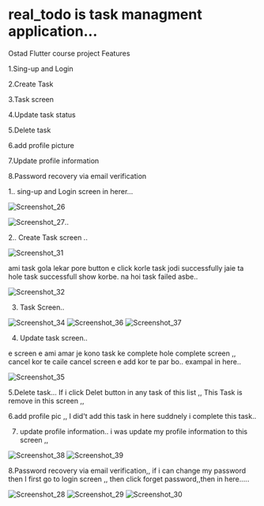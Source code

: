 # real_todo is task managment application...
Ostad Flutter course project
Features

1.Sing-up and Login

2.Create Task

3.Task screen

4.Update task status

5.Delete task

6.add profile picture

7.Update profile information

8.Password recovery via email verification









1.. sing-up and Login screen in herer...





![Screenshot_26](https://github.com/riShad241/TaskManementApp/assets/106663161/08076cec-30c9-44e2-9f23-916d6116836f)

![Screenshot_27](https://github.com/riShad241/TaskManementApp/assets/106663161/667e8dfa-f4b7-47c9-b3c1-1087ec9300bb)..






2.. Create Task screen ..

![Screenshot_31](https://github.com/riShad241/TaskManementApp/assets/106663161/c210bf13-563a-4b14-ab99-8cbd826218c6)




ami task gola lekar pore button e click korle task jodi successfully jaie ta hole task successfull show korbe. na hoi task failed asbe..



![Screenshot_32](https://github.com/riShad241/TaskManementApp/assets/106663161/d6ea4eb0-f654-431f-9a67-46b4fc2b3efd)

3. Task Screen..
   
![Screenshot_34](https://github.com/riShad241/TaskManementApp/assets/106663161/3f196762-9e5c-470c-8748-d72dc70361b1)
![Screenshot_36](https://github.com/riShad241/TaskManementApp/assets/106663161/41186705-8f06-4b23-bd49-2a90b400260b)
![Screenshot_37](https://github.com/riShad241/TaskManementApp/assets/106663161/f1a3723b-e6ed-457a-a5e9-a6c30e646da1)




4. Update task screen..

e screen e ami amar je kono task ke complete hole complete screen ,, cancel kor te caile cancel screen e add kor te par bo.. exampal in here..



![Screenshot_35](https://github.com/riShad241/TaskManementApp/assets/106663161/adce4353-8235-410b-9c5d-1bbc1028114d)




5.Delete task...
If i click Delet button in any task of this list ,, This Task is remove in this screen ,,




6.add profile pic ,,
I did't add this task in here suddnely i complete this task..




7. update profile information..
i was update my profile information to this screen ,,




![Screenshot_38](https://github.com/riShad241/TaskManementApp/assets/106663161/fdc941ec-5c6d-40bf-a6b3-5f377dba6c07)
![Screenshot_39](https://github.com/riShad241/TaskManementApp/assets/106663161/af92d07b-e7eb-4244-95fd-e666c10c9111)



8.Password recovery via email verification,,
if i can change my password then I first go to login screen ,, then click forget password,,then in here.....






![Screenshot_28](https://github.com/riShad241/TaskManementApp/assets/106663161/7bb49387-20c2-4d59-9f42-b5a5c6923a37)
![Screenshot_29](https://github.com/riShad241/TaskManementApp/assets/106663161/0c298833-98b0-4542-8df1-9d826e461ad7)
![Screenshot_30](https://github.com/riShad241/TaskManementApp/assets/106663161/d338c2fa-0cc4-4efc-bec7-41377b251169)
